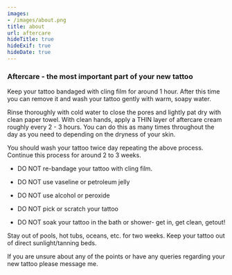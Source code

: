 ```yaml
---
images:
- /images/about.png
title: about
url: aftercare
hideTitle: true
hideExif: true
hideDate: true
---
```


### Aftercare - the most <strong>important </strong> part of your new tattoo
Keep your tattoo bandaged with cling film for around 1 hour. After this time you can remove it and wash your tattoo gently with warm, soapy water. 

Rinse thoroughly with cold water to close the pores and lightly pat dry with clean paper towel. With clean hands, apply a THIN layer of aftercare cream roughly every 2 - 3 hours. You can do this as many times throughout the day as you need to depending on the dryness of your skin.

You should wash your tattoo twice day repeating the above process. Continue this process for around 2 to 3 weeks.

- DO NOT re-bandage your tattoo with cling film.

- DO NOT use vaseline or petroleum jelly 

- DO NOT use alcohol or peroxide 

- DO NOT pick or scratch your tattoo 

- DO NOT soak your tattoo in the bath or shower- get in, get clean, getout!

Stay out of pools, hot tubs, oceans, etc. for two weeks. Keep your tattoo out of direct sunlight/tanning beds.

If you are unsure about any of the points or have any queries regarding your new tattoo please message me.